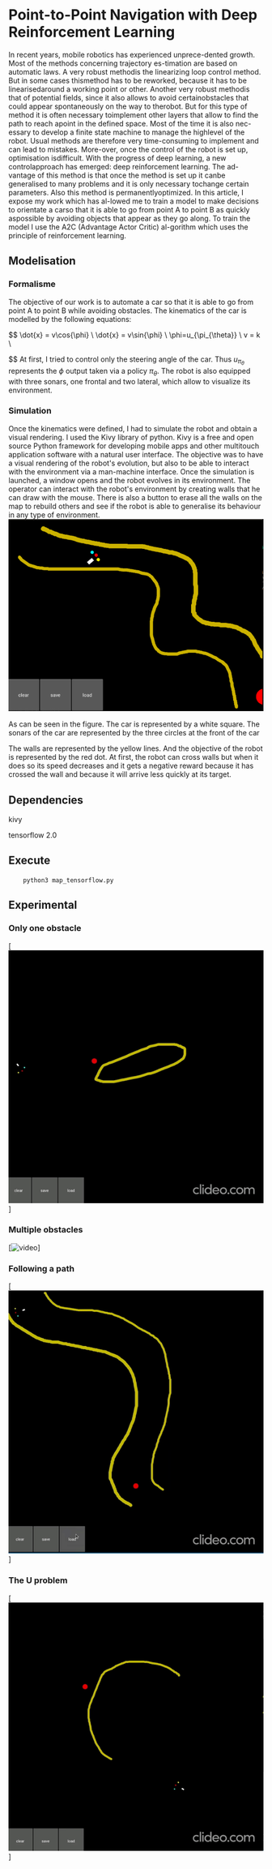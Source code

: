 # Point-to-Point Navigation with Deep Reinforcement Learning
In  recent  years,  mobile  robotics  has  experienced  unprece-dented growth. Most of the methods concerning trajectory es-timation are based on automatic laws. A very robust methodis the linearizing loop control method. But in some cases thismethod has to be reworked,  because it has to be linearisedaround a working point or other. Another very robust methodis that of potential fields, since it also allows to avoid certainobstacles that could appear spontaneously on the way to therobot.   But for this type of method it is often necessary toimplement other layers that allow to find the path to reach apoint in the defined space.  Most of the time it is also nec-essary to develop a finite state machine to manage the highlevel of the robot.   Usual methods are therefore very time-consuming  to  implement  and  can  lead  to  mistakes.   More-over, once the control of the robot is set up, optimisation isdifficult.  With the progress of deep learning, a new controlapproach has emerged: deep reinforcement learning. The ad-vantage of this method is that once the method is set up it canbe generalised to many problems and it is only necessary tochange certain parameters.  Also this method is permanentlyoptimized.  In this article, I expose my work which has al-lowed me to train a model to make decisions to orientate a carso that it is able to go from point A to point B as quickly aspossible by avoiding objects that appear as they go along. To train the model I use the A2C (Advantage Actor Critic) al-gorithm which uses the principle of reinforcement learning.

## Modelisation

### Formalisme
The objective of our work is to automate a car so that it is able to go from point A to point B while avoiding obstacles.
The kinematics of the car is modelled by the following equations:

$$
 \dot{x} = v\cos{\phi} \\
 \dot{x} = v\sin{\phi} \\
 \phi=u_{\pi_{\theta}} \\
 v = k \\

 
$$
At first, I tried to control only the steering angle of the car. Thus $u_{\pi_{\theta}}$ represents the $\phi$ output taken via a policy $\pi_{\theta}$.
The robot is also equipped with three sonars, one frontal and two lateral, which allow to visualize its environment.

### Simulation
Once the kinematics were defined, I had to simulate the robot and obtain a visual rendering. I used the Kivy library of python. 
Kivy is a free and open source Python framework for developing mobile apps and other multitouch application software with a natural user interface.
The objective was to have a visual rendering of the robot's evolution, but also to be able to interact with the environment via a man-machine interface. 
Once the simulation is launched, a window opens and the robot evolves in its environment. The operator can interact with the robot's environment by creating walls that he can draw with the mouse. 
There is also a button to erase all the walls on the map to rebuild others and see if the robot is able to generalise its behaviour in any type of environment.
![width=0.1\textwidth](./data/imgs/simulator.png)
    

As can be seen in the figure. The car is represented by a white square. The sonars of the car are represented by the three circles at the front of the car

The walls are represented by the yellow lines. And the objective of the robot is represented by the red dot. 
At first, the robot can cross walls but when it does so its speed decreases and it gets a negative reward because it has crossed the wall and because it will arrive less quickly at its target.


## Dependencies
kivy 

tensorflow 2.0

## Execute
        python3 map_tensorflow.py

## Experimental

### Only one obstacle
[![video](https://github.com/Paul-antoineLeTolguenec/Actor-critic/blob/main/data/video/obstacle.gif)]

### Multiple obstacles
[![video](https://github.com/Paul-antoineLeTolguenec/Actor-critic/blob/main/data/video/obstacles.gif)]

### Following a path
[![video](https://github.com/Paul-antoineLeTolguenec/Actor-critic/blob/main/data/video/path.gif)]

### The U problem

[![video](https://github.com/Paul-antoineLeTolguenec/Actor-critic/blob/main/data/video/U.gif)]